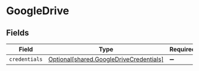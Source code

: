 # GoogleDrive


## Fields

| Field                                                                                    | Type                                                                                     | Required                                                                                 | Description                                                                              |
| ---------------------------------------------------------------------------------------- | ---------------------------------------------------------------------------------------- | ---------------------------------------------------------------------------------------- | ---------------------------------------------------------------------------------------- |
| `credentials`                                                                            | [Optional[shared.GoogleDriveCredentials]](../../models/shared/googledrivecredentials.md) | :heavy_minus_sign:                                                                       | N/A                                                                                      |